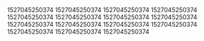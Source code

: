1527045250374
1527045250374
1527045250374
1527045250374
1527045250374
1527045250374
1527045250374
1527045250374
1527045250374
1527045250374
1527045250374
1527045250374
1527045250374
1527045250374
1527045250374